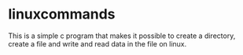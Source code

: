 # linuxcommands
This is a simple c program that makes it possible to create a directory, create a file and write and read data in the file on linux.

